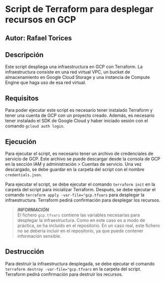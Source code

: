 # Script de Terraform para desplegar recursos en GCP

## Autor: Rafael Torices

## Descripción

Este script despliega una infraestructura en GCP con Terraform. La infraestructura consiste en una red virtual VPC, un bucket de almacenamiento en Google Cloud Storage y una instancia de Compute Engine que haga uso de esa red virtual.

## Requisitos

Para poder ejecutar este script es necesario tener instalado Terraform y tener una cuenta de GCP con un proyecto creado. Además, es necesario tener instalado el SDK de Google Cloud y haber iniciado sesión con el comando `gcloud auth login`.

## Ejecución

Para ejecutar el script, es necesario tener un archivo de credenciales de servicio de GCP. Este archivo se puede descargar desde la consola de GCP en la sección IAM y administración > Cuentas de servicio. Una vez descargado, se debe guardar en la carpeta del script con el nombre `credentials.json`.

Para ejecutar el script, se debe ejecutar el comando `terraform init` en la carpeta del script para inicializar Terraform. Después, se debe ejecutar el comando `terraform apply -var-file="gcp.tfvars` para desplegar la infraestructura. Terraform pedirá confirmación para desplegar los recursos.

>**_INFORMACIÓN_**<br>
El fichero `gcp.tfvars` contiene las variables necesarias para desplegar la infraestructura. Como en este caso es a modo de práctica, se ha incluído en el repositorio. En un caso real, este fichero no se debería incluir en el repositorio, ya que puede contener información sensible.

## Destrucción

Para destruir la infraestructura desplegada, se debe ejecutar el comando `terraform destroy -var-file="gcp.tfvars` en la carpeta del script. Terraform pedirá confirmación para destruir los recursos.
